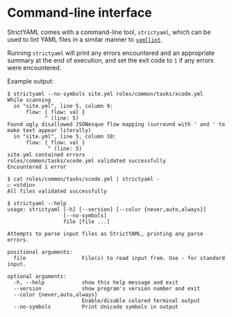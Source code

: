 # Command-line interface
StrictYAML comes with a command-line tool, `strictyaml`, which can be used to
lint YAML files in a similar manner to [`yamllint`][yamllint].

Running `strictyaml` will print any errors encountered and an appropriate
summary at the end of execution, and set the exit code to `1` if any errors
were encountered.

Example output:

    $ strictyaml --no-symbols site.yml roles/common/tasks/xcode.yml
    While scanning
      in "site.yml", line 5, column 9:
          flow: { flow: val }
                ^ (line: 5)
    Found ugly disallowed JSONesque flow mapping (surround with ' and ' to make text appear literally)
      in "site.yml", line 5, column 10:
          flow: { flow: val }
                 ^ (line: 5)
    site.yml contained errors
    roles/common/tasks/xcode.yml validated successfully
    Encountered 1 error

    $ cat roles/common/tasks/xcode.yml | strictyaml -
    ☑ <stdin>
    All files validated successfully

    $ strictyaml --help
    usage: strictyaml [-h] [--version] [--color {never,auto,always}]
                      [--no-symbols]
                      file [file ...]

    Attempts to parse input files as StrictYAML, printing any parse errors.

    positional arguments:
      file                  File(s) to read input from. Use - for standard input.

    optional arguments:
      -h, --help            show this help message and exit
      --version             show program's version number and exit
      --color {never,auto,always}
                            Enable/disable colored terminal output
      --no-symbols          Print Unicode symbols in output

[yamllint]: https://github.com/adrienverge/yamllint
